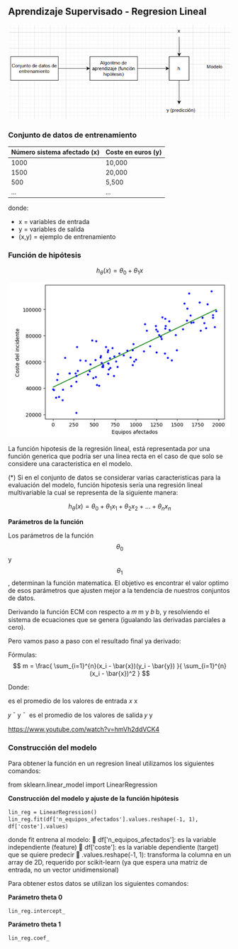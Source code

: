 ## Aprendizaje Supervisado - Regresion Lineal

<p align="center">
<img src="img/modelo.png" width="500">
</p>

### Conjunto de datos de entrenamiento

|Número sistema afectado (x)  | Coste en euros (y) |
|-----------------------------|--------------------|
|1000                         | 10,000             |
|1500                         | 20,000             |
|500                          | 5,500              |
|...                          |...                 |

donde:
-  x = variables de entrada
-  y = variables de salida
-  (x,y) = ejemplo de entrenamiento

### Función de hipótesis

$$h_{\theta}(x)=\theta_{0}+\theta_{1}x$$


<p align="center">
<img src="img/reg_lineal_incidente.png" width="500">
</p>

La función hipotesis de la regresión lineal, está representada por una función generica que podria ser una linea recta en el caso de que solo se considere una caracteristica en el modelo.

(*) Si en el conjunto de datos se considerar varias caracteristicas para la evaluación del modelo, función hipotesis sería una regresión lineal multivariable la cual se representa de la siguiente manera:

$$h_{\theta}(x)=\theta_{0}+\theta_{1}x_{1}+\theta_{2}x_{2}+...+\theta_{n}x_{n}$$

__Parámetros de la función__

Los parámetros de la función $$\theta_{0}$$ y $$\theta_{1}$$ , determinan la función matematica. El objetivo es encontrar el valor optimo de esos parámetros que ajusten mejor a la tendencia de nuestros conjuntos de datos.


Derivando la función ECM con respecto a 
𝑚
m y 
𝑏
b, y resolviendo el sistema de ecuaciones que se genera (igualando las derivadas parciales a cero).

Pero vamos paso a paso con el resultado final ya derivado:

Fórmulas:
$$ m = \frac{ \sum_{i=1}^{n}(x_i - \bar{x})(y_i - \bar{y}) }{ \sum_{i=1}^{n}(x_i - \bar{x})^2 } $$
 
Donde:

es el promedio de los valores de entrada 
𝑥
x

𝑦
ˉ
y
ˉ
​
  es el promedio de los valores de salida 
𝑦
y


https://www.youtube.com/watch?v=hmVh2ddVCK4


### Construcción del modelo

Para obtener la función en un regresion lineal utilizamos los siguientes comandos:

from sklearn.linear_model import LinearRegression

__Construcción del modelo y ajuste de la función hipótesis__
```
lin_reg = LinearRegression()
lin_reg.fit(df['n_equipos_afectados'].values.reshape(-1, 1), df['coste'].values)
```
donde fit entrena al modelo:
🔹 df['n_equipos_afectados']: es la variable independiente (feature)
🔹 df['coste']: es la variable dependiente (target) que se quiere predecir
🔹 .values.reshape(-1, 1): transforma la columna en un array de 2D, requerido por scikit-learn (ya que espera una matriz de entrada, no un vector unidimensional) 

Para obtener estos datos se utilizan los siguientes comandos:

__Parámetro theta 0__
```
lin_reg.intercept_
```
__Parámetro theta 1__
```
lin_reg.coef_
```
